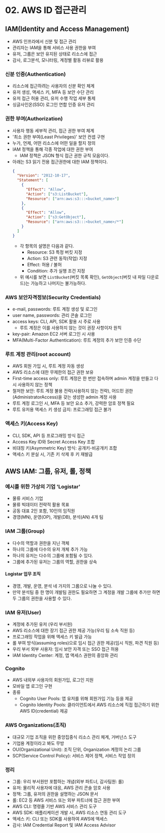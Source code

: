 # 02. AWS ID 접근관리

## IAM(Identity and Access Management)

- AWS 인프라에서 신분 및 접근 관리
- 관리자는 IAM을 통해 서비스 사용 권한을 부여
- 유저, 그룹은 보안 유지된 상태로 리소스에 접근
- 감사, 로그분석, 모니터링, 계정별 활동 리뷰로 활용

### 신분 인증(Authentication)

- 리소스에 접근하려는 사용자의 신분 확인 체계
- 유저 생성, 액세스 키, MFA 등 보안 수단 관리
- 유저 접근 허용 관리, 유저 수행 작업 세부 통제
- 싱글사인온(SSO) 로그인 연합 인증 유저 관리

### 권한 부여(Authorization)

- 사용자 행동 세부적 관리, 접근 권한 부여 체계
- '최소 권한 부여(Least Privileges)' 보안 컨셉 구현
- 누가, 언제, 어떤 리소스에 어떤 일을 할지 정의
- IAM 정책을 통해 각종 작업에 대한 권한 부여
  - IAM 정책은 JSON 형식 접근 권한 규칙 모음이다.
- 아래는 S3 읽기 전용 접근권한에 대한 IAM 정책이다.
  ```json
  {
    "Version": "2012-10-17",
    "Statement": [
      {
        "Effect": "Allow",
        "Action": ["s3:ListBucket"],
        "Resource": ["arn:aws:s3:::<bucket_name>"]
      },
      {
        "Effect": "Allow",
        "Action": ["s3:GetObject"],
        "Resource": ["arn:aws:s3:::<bucket_name>/*"]
      }
    ]
  }
  ```
  - 각 항목의 설명은 다음과 같다.
    - Resource: S3 특정 버킷 지정
    - Action: S3 관련 동작(작업) 지정
    - Effect: 허용 / 불허
    - Condition: 추가 실행 조건 지정
  - 위 예시를 보면 `ListBucket`(버킷 목록 확인), `GetObject`(버킷 내 파일 다운로드)는 가능하고 나머지는 불가능하다.

### AWS 보안자격정보(Security Credentials)

- e-mail, passwords: 루트 계정 생성 및 로그인
- user name, passwords: 관리 콘솔 로그인
- access keys: CLI, API, SDK 활용 시 주로 사용
  - 루트 계정은 이를 사용하지 않는 것이 권장 사항이자 원칙
- key-pair: Amazon EC2 서버 로그인 시 사용
- MFA(Multi-Factor Authentication): 루트 계정의 추가 보안 인증 수단

### 루트 계정 관리(root account)

- AWS 회원 가입 시, 루트 계정 자동 생성
- AWS 리소스에 대한 무제한의 접근 권한 보유
- First-time access only: 루트 계정은 한 번만 접속하며 admin 계정을 만들고 다시 사용하지 않는 정책
- 철저한 보안: 루트 계정 불용 전략(사용하지 않는 전략), 어드민 권한(AdministratorAccess)을 갖는 생성한 admin 계정 사용
- 루트 계정 로그인 시, MFA 등 보안 요소 추가, 강력한 암호 정책 필요
- 루트 유저용 액세스 키 생성 금지: 프로그래밍 접근 불가

### 액세스 키(Access Key)

- CLI, SDK, API 등 프로그래밍 방식 접근
- Access Key ID와 Secret Access Key 조합
- 비대칭 키(Asymmetric Key) 방식: 공개키-비공개키 조합
- 액세스 키 분실 시, 기존 키 삭제 후 키 재발급


## AWS IAM: 그룹, 유저, 롤, 정책

### 예시를 위한 가상의 기업 'Logistar'

- 물류 서비스 기업
- 물류 빅데이터 전략적 활용 목표
- 공동 대표 2인 포함, 10인의 임직원
- 경영(MN), 운영(OP), 개발(DB), 분석(AN) 4개 팀

### IAM 그룹(Group)

- 다수의 역할과 권한을 지닌 객체
- 하나의 그룹에 다수의 유저 개체 추가 가능
- 하나의 유저는 다수의 그룹에 포함될 수 있다.
- 그룹에 추가된 유저는 그룹의 역할, 권한을 상속

#### Logistar 업무 조직

- 경영, 개발, 운영, 분석 네 가지의 그룹으로 나눌 수 있다.
- 만약 분석팀 중 한 명이 개발팀 권한도 필요하면 그 계정을 개발 그룹에 추가만 하면 두 그룹의 권한을 사용할 수 있다. 

### IAM 유저(User)

- 계정에 추가된 유저 (우리 부서원)
- AWS 리소스에 대한 장기 접근 권한 제공 가능(우리 팀 소속 직원 등)
- 프로그래밍 작업을 위해 액세스 키 발급 가능
- 롤 부여 방식(assuming roles)으로 임시 접근 권한 제공(임시 직원, 파견 직원 등)
- 우리 부서 외부 사용자: 임시 보안 자격 또는 SSO 접근 허용
- IAM Identity Center: 계정, 앱 액세스 권한의 중앙화 관리

### Cognito

- AWS 내외부 사용자의 회원가입, 로그인 지원
- 모바일 앱 로그인 구현
- 종류
  - Cognito User Pools: 앱 유저를 위해 회원가입 기능 등을 제공
  - Cognito Identity Pools: 클라이언트에서 AWS 리소스에 직접 접근하기 위한 AWS ID(credential) 제공

### AWS Organizations(조직)

- 대규모 기업 조직을 위한 중앙집중식 리소스 관리 체계, 거버넌스 도구
- 기업용 계정이라고 봐도 무방
- OU(Organizational Unit): 조직 단위, Organization 계정의 논리 그룹
- SCP(Service Control Policy): 서비스 제어 정책, 서비스 작업 정의

### 정리

- 그룹: 우리 부서원만 포함하는 개념(외부 파트너, 감사팀원: 롤)
- 유저: 물리적 사용자에 대응, AWS 관리 콘솔 암호 사용
- 정책: 그룹, 유저의 권한을 설명하는 JSON 문서
- 롤: EC2 등 AWS 서비스 또는 외부 파트너에 접근 권한 부여
- AWS CLI: 명령줄 기반 AWS 서비스 관리 도구
- AWS SDK: 애플리케이션 개발 시, AWS 리소스 연동 관리 도구
- 액세스 키: CLI 또는 SDK를 사용하여 AWS에 액세스
- 감사: IAM Credential Report 및 IAM Access Advisor
